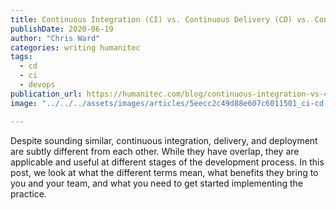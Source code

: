 ```yaml
---
title: Continuous Integration (CI) vs. Continuous Delivery (CD) vs. Continuous Deployment (CD)
publishDate: 2020-06-19
author: "Chris Ward"
categories: writing humanitec
tags:
  - cd
  - ci
  - devops
publication_url: https://humanitec.com/blog/continuous-integration-vs-continuous-delivery-vs-continuous-deployment
image: "../../../assets/images/articles/5eecc2c49d88e607c6011501_ci-cd-cd-humanitec.png"

---
```

Despite sounding similar, continuous integration, delivery, and deployment are subtly different from each other. While they have overlap, they are applicable and useful at different stages of the development process. In this post, we look at what the different terms mean, what benefits they bring to you and your team, and what you need to get started implementing the practice.